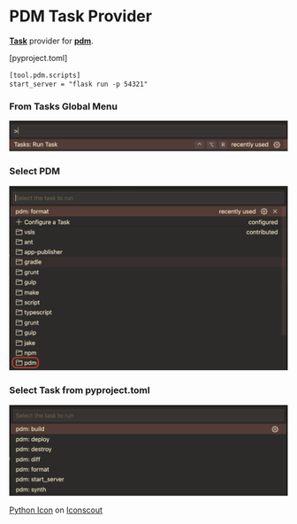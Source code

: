 # PDM Task Provider

[**Task**][tasks] provider for [**pdm**][pdm].

[pyproject.toml]
```
[tool.pdm.scripts]
start_server = "flask run -p 54321"
```

### From Tasks Global Menu
![](static/entrypoint.png)

### Select PDM
![](static/all_tasks.png)

[pdm]: https://pdm.fming.dev
[tasks]: https://code.visualstudio.com/docs/editor/tasks

### Select Task from pyproject.toml
![](static/pdm_tasks.png)

<footer>
<a href="https://iconscout.com/icons/python" target="_blank">Python Icon</a> on <a href="https://iconscout.com">Iconscout</a>
</footer>
